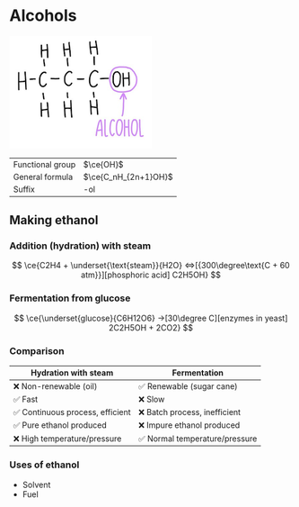 # Alcohols

![Functional group of alcohols](images/functional-group-alcohol.png)

|                  |                      |
| ---------------- | -------------------- |
| Functional group | $\ce{OH}$            |
| General formula  | $\ce{C_nH_{2n+1}OH}$ |
| Suffix           | -ol                  |

## Making ethanol

### Addition (hydration) with steam

$$
\ce{C2H4 + \underset{\text{steam}}{H2O} <=>[{300\degree\text{C + 60 atm}}][phosphoric acid] C2H5OH}
$$

### Fermentation from glucose

$$
\ce{\underset{glucose}{C6H12O6} ->[30\degree C][enzymes in yeast] 2C2H5OH + 2CO2}
$$

### Comparison

| Hydration with steam             | Fermentation                   |
| -------------------------------- | ------------------------------ |
| ❌ Non-renewable (oil)           | ✅ Renewable (sugar cane)      |
| ✅ Fast                          | ❌ Slow                        |
| ✅ Continuous process, efficient | ❌ Batch process, inefficient  |
| ✅ Pure ethanol produced         | ❌ Impure ethanol produced     |
| ❌ High temperature/pressure     | ✅ Normal temperature/pressure |

### Uses of ethanol

-   Solvent
-   Fuel
